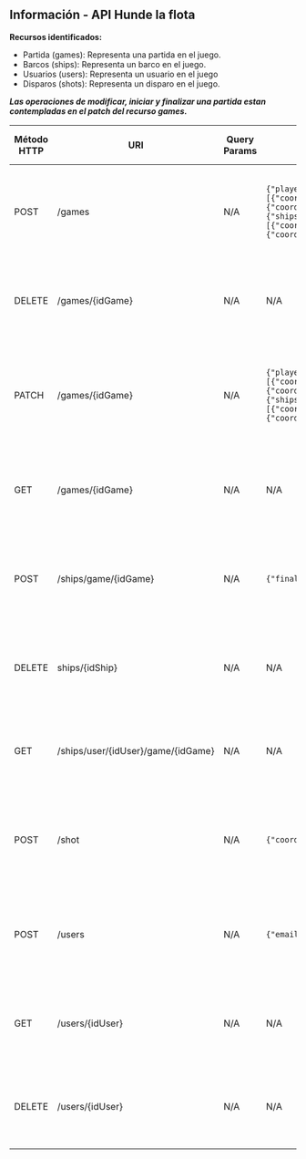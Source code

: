 ## Información - API Hunde la flota

**Recursos identificados:**
- Partida (games): Representa una partida en el juego.
- Barcos (ships): Representa un barco en el juego.
- Usuarios (users): Representa un usuario en el juego
- Disparos (shots): Representa un disparo en el juego.

***Las operaciones de modificar, iniciar y finalizar una partida estan contempladas en el patch del recurso games.*** 


| Método HTTP | URI                                | Query Params | Cuerpo de la Petición                                                                                                                                                                                                                                                                                              | Cuerpo de la Respuesta                                                                                                                                                                                                                                                                                                          | Códigos de Respuesta                                                       |
|-------------|------------------------------------|--------------|--------------------------------------------------------------------------------------------------------------------------------------------------------------------------------------------------------------------------------------------------------------------------------------------------------------------|---------------------------------------------------------------------------------------------------------------------------------------------------------------------------------------------------------------------------------------------------------------------------------------------------------------------------------|----------------------------------------------------------------------------|
| POST        | /games                             | N/A          | `{"players":[{"ships":1,"idUser":1,"name":"Jugador 1","shots":[{"coordinated":"A1","response":"water"},{"coordinated":"A1","response":"touched"}]},{"ships":3,"idUser":2,"name":"Jugador 2","shots":[{"coordinated":"C2","response":"touched"},{"coordinated":"D2","response":"touched"}]}],"winner":"undefined"}` | `{{"idGame":1,"players":[{"ships":1,"idUser":1,"name":"Jugador 1","shots":[{"coordinated":"A1","response":"water"},{"coordinated":"A1","response":"touched"}]},{"ships":3,"idUser":2,"name":"Jugador 2","shots":[{"coordinated":"C2","response":"touched"},{"coordinated":"D2","response":"touched"}]}],"winner":"undefined"}}` | 201 Created<br/>400 Bad Request<br/>500 Internal Server Error              |
| DELETE      | /games/{idGame}                    | N/A          | N/A                                                                                                                                                                                                                                                                                                                | `{"message":"Deleted game"}`                                                                                                                                                                                                                                                                                                    | 200 OK<br/>404 Not Found<br/>500 Internal Server Error                     |
| PATCH       | /games/{idGame}                    | N/A          | `{"players":[{"ships":1,"idUser":1,"name":"Jugador 1","shots":[{"coordinated":"A1","response":"water"},{"coordinated":"A1","response":"touched"}]},{"ships":3,"idUser":2,"name":"Jugador 2","shots":[{"coordinated":"C2","response":"touched"},{"coordinated":"D2","response":"touched"}]}],"winner":"undefined"}` | `{{"idGame":1,"players":[{"ships":1,"idUser":1,"name":"Jugador 1","shots":[{"coordinated":"A1","response":"water"},{"coordinated":"A1","response":"touched"}]},{"ships":3,"idUser":2,"name":"Jugador 2","shots":[{"coordinated":"C2","response":"touched"},{"coordinated":"D2","response":"touched"}]}],"winner":"undefined"}}` | 200 OK<br/>400 Bad Request<br/>404 Not Found<br/>500 Internal Server Error |
| GET         | /games/{idGame}                    | N/A          | N/A                                                                                                                                                                                                                                                                                                                | `{{"idGame":1,"players":[{"ships":1,"idUser":1,"name":"Jugador 1","shots":[{"coordinated":"A1","response":"water"},{"coordinated":"A1","response":"touched"}]},{"ships":3,"idUser":2,"name":"Jugador 2","shots":[{"coordinated":"C2","response":"touched"},{"coordinated":"D2","response":"touched"}]}],"winner":"undefined"}}` | 200 OK<br/>400 Bad Request<br/>500 Internal Server Error                   |
| POST        | /ships/game/{idGame}               | N/A          | `{"finalCoordinated":"A1","initialCoordinate":"A1","type":1}`                                                                                                                                                                                                                                                      | `{"idShip":1,"finalCoordinated":"A1","initialCoordinate":"A1","type":1}`                                                                                                                                                                                                                                                        | 201 Created<br/>400 Bad Request<br/>500 Internal Server Error              |
| DELETE      | ships/{idShip}                     | N/A          | N/A                                                                                                                                                                                                                                                                                                                | `{"message":"Deleted ship"}`                                                                                                                                                                                                                                                                                                    | 200 OK<br/>404 Not Found<br/>500 Internal Server Error                     |
| GET         | /ships/user/{idUser}/game/{idGame} | N/A          | N/A                                                                                                                                                                                                                                                                                                                | `{"idGame":1,"idUser":1,"ships":[{"finalCoordinated":"A1","initialCoordinate":"A1","type":1},{"finalCoordinated":"A7","initialCoordinate":"A10","type":4}]}`                                                                                                                                                                    | 200 OK<br/>400 Bad Request<br/>500 Internal Server Error                   |
| POST        | /shot                              | N/A          | `{"coordinated":"B3","idPlayerShot":1}`                                                                                                                                                                                                                                                                            | `{"idShot":1,"coordinated":"B3","idPlayerShot":1}`                                                                                                                                                                                                                                                                              | 201 Created<br/>400 Bad Request<br/>500 Internal Server Error              |
| POST        | /users                             | N/A          | `{"email":"pepito@perez.com","name":"Pepito Perez"} `                                                                                                                                                                                                                                                              | `{"idUser":1,"email":"pepito@perez.com","name":"Pepito Perez"} `                                                                                                                                                                                                                                                                | 201 Created<br/>400 Bad Request<br/>500 Internal Server Error              |
| GET         | /users/{idUser}                    | N/A          | N/A                                                                                                                                                                                                                                                                                                                | `{"idUser":1,"email":"pepito@perez.com","name":"Pepito Perez"}`                                                                                                                                                                                                                                                                 | 200 OK<br/>400 Bad Request<br/>500 Internal Server Error                   |
| DELETE      | /users/{idUser}                    | N/A          | N/A                                                                                                                                                                                                                                                                                                                | `{"message":"Deleted user"}`                                                                                                                                                                                                                                                                                                    | 200 OK<br/>404 Not Found<br/>500 Internal Server Error                     |


